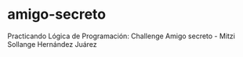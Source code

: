 # amigo-secreto
Practicando Lógica de Programación: Challenge Amigo secreto - Mitzi Sollange Hernández Juárez
